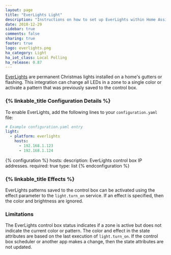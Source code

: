 ```yaml
---
layout: page
title: "EverLights Light"
description: "Instructions on how to set up EverLights within Home Assistant."
date: 2018-12-29
sidebar: true
comments: false
sharing: true
footer: true
logo: everlights.png
ha_category: Light
ha_iot_class: Local Polling
ha_release: 0.87
---
```


[EverLights](https://myeverlights.com/) are permanent Christmas lights installed on a home's gutters or flashing. This integration can change all LEDs in a zone to a single color or activate a pattern that was previously saved to the control box.

### {% linkable_title Configuration Details %}

To enable EverLights, add the following lines to your `configuration.yaml` file:

```yaml
# Example configuration.yaml entry
light:
  - platform: everlights
    hosts:
      - 192.168.1.123
      - 192.168.1.124
```

{% configuration %}
hosts:
  description: EverLights control box IP addresses.
  required: true
  type: list
{% endconfiguration %}

### {% linkable_title Effects %}

EverLights patterns saved to the control box can be activated using the effect parameter to the `light.turn_on` service. If an effect is specified, then the color and brightness are ignored.

### Limitations

The EverLights control box status indicates if a zone is active but does not indicate the current color or pattern. The color and effect in the state attributes are based on the last execution of `light.turn_on`. If the control box scheduler or another app makes a change, then the state attributes are not updated.
